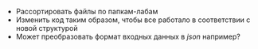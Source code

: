 - Рассортировать файлы по папкам-лабам
- Изменить код таким образом, чтобы все работало в соответствии с новой структурой
- Может преобразовать формат входных данных в _json_ например?
